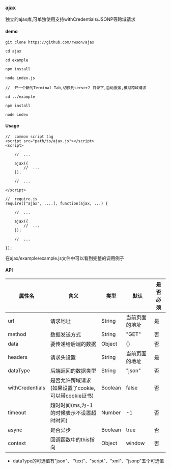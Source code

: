 ### ajax

独立的ajax库,可单独使用支持withCredentials/JSONP等跨域请求

#### demo

    git clone https://github.com/rwson/ajax
    
    cd ajax
    
    cd example
    
    npm install
    
    node index.js
    
    //  开一个新的Terminal Tab,切换到server2 目录下,启动服务,模拟跨域请求
    
    cd ../example
    
    npm install
    
    node index
    

#### Usage

    //  common script tag
    <script src="path/to/ajax.js"></script>
    <script>
        
        //  ...
        
        ajax({
            //  ...
        });
        
        //  ...
        
    </script>

    //  require.js
    require(["ajax", ....], function(ajax, ...) {
        
        //  ...
        
        ajax({
            //  ...
        });
        
        //  ...
        
    });

在ajax/example/example.js文件中可以看到完整的调用例子

#### API


属性名 | 含义 | 类型 | 默认 | 是否必须
---|---|---|---|---
url | 请求地址 | String | 当前页面的地址 | 是
method | 数据发送方式 | String | "GET" | 否
data | 要传递给后端的数据 | Object | {} | 否
headers | 请求头设置 | String | 当前页面的地址 | 是
dataType | 后端返回的数据类型 | String | "json" | 否
withCredentials | 是否允许跨域请求(如果设置了cookie,可以带cookie证书) | Boolean | false | 否
timeout | 超时时间(ms,为-1的时候表示不设置超时时间) | Number | -1 | 否
async | 是否异步 | Boolean | true | 否
context | 回调函数中的this指向 | Object | window | 否


- dataType的可选值有"json"、 "text"、"script"、"xml"、"jsonp"五个可选值
